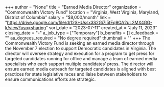 +++
author = "None"
title = "Earned Media Director"
organization = "Commonwealth Victory Fund"
location = "Virginia, West Virginia, Maryland, District of Columbia"
salary = "$8,000/month"
link = "https://drive.google.com/file/d/12SHUssx3S2Gi7l5tEq9OA2uL2MX4GG-k/view?usp=sharing"
sort_date = "2023-07-11"
created_at = "July 11, 2023"
closing_date = "-"
a_job_type = ["Temporary"]
b_benefits = []
c_feedback = ""
aa_degrees_required = "No degree required"
thumbnail = ""
+++
The Commonwealth Victory Fund is seeking an earned media director through the November 7 election to support Democratic candidates in Virginia. The director will oversee strategy and execution for a program to get press for targeted candidates running for office and  manage a team of earned media specialists who each support multiple candidates’ press. The director will ensure earned media outreach for targeted candidates is aligned with best practices for state legislative races and liaise between stakeholders to ensure communications efforts are strategic. 
